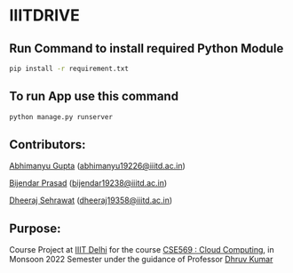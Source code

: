 # IIITDRIVE
<!-- ## Create Virtual Environment
- Download virtual Environment Module
```
pip install virtualenv
```
- Locate base directory and use this command to create virtual environment
```
virtualenv <environment_name>
``` -->
## Run Command to install required Python Module
```sh
pip install -r requirement.txt
```
## To run App use this command
```sh
python manage.py runserver
```

## Contributors:

[Abhimanyu Gupta](https://github.com/0deadLock0) (abhimanyu19226@iiitd.ac.in)

[Bijendar Prasad](https://github.com/Findcoding) (bijendar19238@iiitd.ac.in)

[Dheeraj Sehrawat](https://github.com/dheeraj-sehrawat) (dheeraj19358@iiitd.ac.in)

## Purpose:

Course Project at [IIIT Delhi](https://www.iiitd.ac.in/)
for the course [CSE569 : Cloud Computing](http://techtree.iiitd.edu.in/viewDescription/filename?=CSE569 "Course Description"), 
in Monsoon 2022 Semester
under the guidance of Professor [Dhruv Kumar](https://www.iiitd.ac.in/dhruv "Profile")


